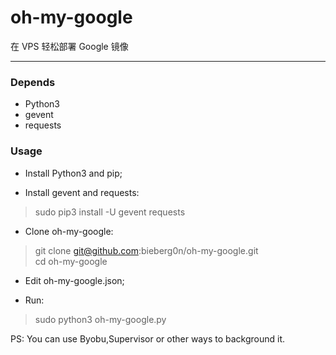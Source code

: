 # oh-my-google

在 VPS 轻松部署 Google 镜像

---

### Depends
* Python3  
* gevent  
* requests

### Usage
* Install Python3 and pip;

* Install gevent and requests:
> sudo pip3 install -U gevent requests

* Clone oh-my-google:
> git clone git@github.com:bieberg0n/oh-my-google.git  
> cd oh-my-google

* Edit oh-my-google.json;

* Run: 
> sudo python3 oh-my-google.py

PS: You can use Byobu,Supervisor or other ways to background it.
